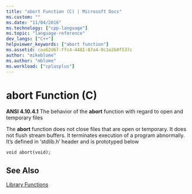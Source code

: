 ```yaml
---
title: "abort Function (C) | Microsoft Docs"
ms.custom: ""
ms.date: "11/04/2016"
ms.technology: ["cpp-language"]
ms.topic: "language-reference"
dev_langs: ["C++"]
helpviewer_keywords: ["abort function"]
ms.assetid: caa62d67-ffc4-4481-87a4-0c1e2b0f537c
author: "mikeblome"
ms.author: "mblome"
ms.workload: ["cplusplus"]
---
```

# abort Function (C)

**ANSI 4.10.4.1** The behavior of the **abort** function with regard to open and temporary files

The **abort** function does not close files that are open or temporary. It does not flush stream buffers.
It terminates execution of a program abnormally. It’s defined in ‘stdlib.h’ header and is prototyped below

    void abort(void);

## See Also

[Library Functions](../c-language/library-functions.md)
